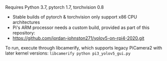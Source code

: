 Requires Python 3.7, pytorch 1.7, torchvision 0.8

* Stable builds of pytorch & torchvision only support x86 CPU architectures
* Pi's ARM processor needs a custom build, provided as part of this repository:
* https://github.com/jordan-johnston271/yolov5-on-rpi4-2020.git

To run, execute through libcamerify, which supports legacy PiCamera2 with later kernel versions:
`libcamerify python pi3_yolov5_gui.py`
